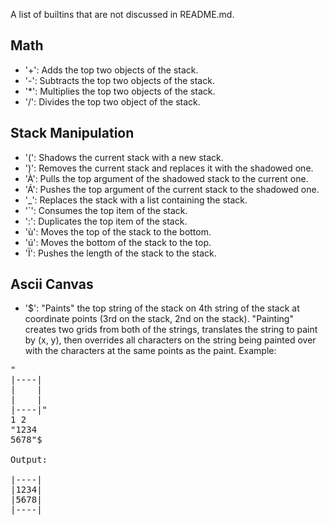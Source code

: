 A list of builtins that are not discussed in README.md.

## Math
- '+': Adds the top two objects of the stack.
- '-': Subtracts the top two objects of the stack.
- '*': Multiplies the top two objects of the stack.
- '/': Divides the top two object of the stack.

## Stack Manipulation
- '(': Shadows the current stack with a new stack.
- ')': Removes the current stack and replaces it with the shadowed one.
- 'À': Pulls the top argument of the shadowed stack to the current one.
- 'Á': Pushes the top argument of the current stack to the shadowed one.
- '_': Replaces the stack with a list containing the stack.
- '`': Consumes the top item of the stack.
- ':': Duplicates the top item of the stack.
- 'ù': Moves the top of the stack to the bottom.
- 'ú': Moves the bottom of the stack to the top.
- 'Ï': Pushes the length of the stack to the stack.

## Ascii Canvas
- '$': "Paints" the top string of the stack on 4th string of the stack at coordinate points
(3rd on the stack, 2nd on the stack). "Painting" creates two grids from both of the strings, translates the string
to paint by (x, y), then overrides all characters on the string being painted over with the characters at the same
points as the paint.
Example:
<pre>
"
|----|
|    |
|    |
|----|"
1 2
"1234
5678"$

Output:

|----|
|1234|
|5678|
|----|
</pre>

